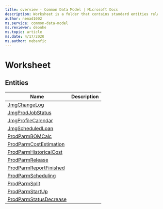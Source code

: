 ```yaml
---
title: overview - Common Data Model | Microsoft Docs
description: Worksheet is a folder that contains standard entities related to the Common Data Model.
author: nenad1002
ms.service: common-data-model
ms.reviewer: deonhe
ms.topic: article
ms.date: 4/17/2020
ms.author: nebanfic
---
```


# Worksheet


## Entities

|Name|Description|
|---|---|
|[JmgChangeLog](JmgChangeLog.md)||
|[JmgProdJobStatus](JmgProdJobStatus.md)||
|[JmgProfileCalendar](JmgProfileCalendar.md)||
|[JmgScheduledLoan](JmgScheduledLoan.md)||
|[ProdParmBOMCalc](ProdParmBOMCalc.md)||
|[ProdParmCostEstimation](ProdParmCostEstimation.md)||
|[ProdParmHistoricalCost](ProdParmHistoricalCost.md)||
|[ProdParmRelease](ProdParmRelease.md)||
|[ProdParmReportFinished](ProdParmReportFinished.md)||
|[ProdParmScheduling](ProdParmScheduling.md)||
|[ProdParmSplit](ProdParmSplit.md)||
|[ProdParmStartUp](ProdParmStartUp.md)||
|[ProdParmStatusDecrease](ProdParmStatusDecrease.md)||
